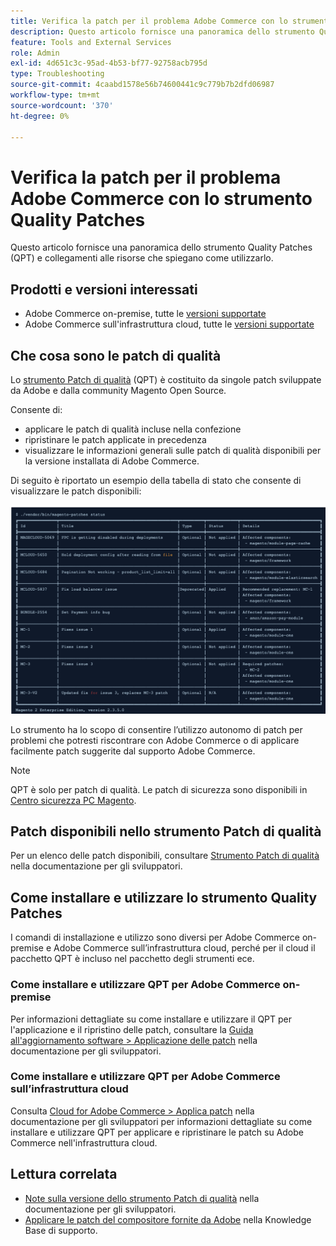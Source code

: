 ```yaml
---
title: Verifica la patch per il problema Adobe Commerce con lo strumento Quality Patches
description: Questo articolo fornisce una panoramica dello strumento Quality Patches (QPT) e collegamenti alle risorse che spiegano come utilizzarlo.
feature: Tools and External Services
role: Admin
exl-id: 4d651c3c-95ad-4b53-bf77-92758acb795d
type: Troubleshooting
source-git-commit: 4caabd1578e56b74600441c9c779b7b2dfd06987
workflow-type: tm+mt
source-wordcount: '370'
ht-degree: 0%

---
```


# Verifica la patch per il problema Adobe Commerce con lo strumento Quality Patches

Questo articolo fornisce una panoramica dello strumento Quality Patches (QPT) e collegamenti alle risorse che spiegano come utilizzarlo.

## Prodotti e versioni interessati

* Adobe Commerce on-premise, tutte le [versioni supportate](https://www.adobe.com/content/dam/cc/en/legal/terms/enterprise/pdfs/Adobe-Commerce-Software-Lifecycle-Policy.pdf)
* Adobe Commerce sull&#39;infrastruttura cloud, tutte le [versioni supportate](https://www.adobe.com/content/dam/cc/en/legal/terms/enterprise/pdfs/Adobe-Commerce-Software-Lifecycle-Policy.pdf)

## Che cosa sono le patch di qualità

Lo [strumento Patch di qualità](https://github.com/magento/quality-patches) (QPT) è costituito da singole patch sviluppate da Adobe e dalla community Magento Open Source.

Consente di:

* applicare le patch di qualità incluse nella confezione
* ripristinare le patch applicate in precedenza
* visualizzare le informazioni generali sulle patch di qualità disponibili per la versione installata di Adobe Commerce.

Di seguito è riportato un esempio della tabella di stato che consente di visualizzare le patch disponibili:

![Tabella di stato dello strumento Patch di qualità che mostra le patch disponibili e il relativo stato di installazione](/help/assets/tools/status_table.png)

Lo strumento ha lo scopo di consentire l’utilizzo autonomo di patch per problemi che potresti riscontrare con Adobe Commerce o di applicare facilmente patch suggerite dal supporto Adobe Commerce.

>[!NOTE]
>
>QPT è solo per patch di qualità. Le patch di sicurezza sono disponibili in [Centro sicurezza PC Magento](https://experienceleague.adobe.com/it/docs/commerce-operations/release/notes/overview).

## Patch disponibili nello strumento Patch di qualità

Per un elenco delle patch disponibili, consultare [Strumento Patch di qualità](https://experienceleague.adobe.com/tools/commerce-quality-patches/index.html?lang=it) nella documentazione per gli sviluppatori.

## Come installare e utilizzare lo strumento Quality Patches

I comandi di installazione e utilizzo sono diversi per Adobe Commerce on-premise e Adobe Commerce sull’infrastruttura cloud, perché per il cloud il pacchetto QPT è incluso nel pacchetto degli strumenti ece.

### Come installare e utilizzare QPT per Adobe Commerce on-premise

Per informazioni dettagliate su come installare e utilizzare il QPT per l&#39;applicazione e il ripristino delle patch, consultare la [Guida all&#39;aggiornamento software > Applicazione delle patch](https://experienceleague.adobe.com/it/docs/commerce-operations/tools/quality-patches-tool/usage) nella documentazione per gli sviluppatori.

### Come installare e utilizzare QPT per Adobe Commerce sull’infrastruttura cloud

Consulta [Cloud for Adobe Commerce > Applica patch](https://experienceleague.adobe.com/it/docs/commerce-cloud-service/user-guide/develop/upgrade/apply-patches) nella documentazione per gli sviluppatori per informazioni dettagliate su come installare e utilizzare QPT per applicare e ripristinare le patch su Adobe Commerce nell&#39;infrastruttura cloud.

## Lettura correlata

* [Note sulla versione dello strumento Patch di qualità](https://experienceleague.adobe.com/it/docs/commerce-operations/tools/quality-patches-tool/release-notes) nella documentazione per gli sviluppatori.
* [Applicare le patch del compositore fornite da Adobe](https://experienceleague.adobe.com/it/docs/commerce-knowledge-base/kb/how-to/how-to-apply-a-composer-patch-provided-by-magento) nella Knowledge Base di supporto.
